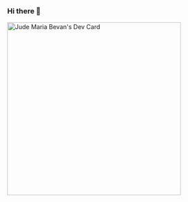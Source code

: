 ### Hi there 👋

<a href="https://app.daily.dev/judebevan"><img src="https://api.daily.dev/devcards/31a22e700e5b47dd988dfc016afdab02.png?r=z67" width="400" alt="Jude Maria Bevan's Dev Card"/></a>
<!--
[![roadmap.sh](https://api.roadmap.sh/v1-badge/tall/64f803895ce9f4ca58967fa1?variant=dark)](https://roadmap.sh)

**judebevan/judebevan** is a ✨ _special_ ✨ repository because its `README.md` (this file) appears on your GitHub profile.

Here are some ideas to get you started:

- 🔭 I’m currently working on ...
- 🌱 I’m currently learning ...
- 👯 I’m looking to collaborate on ...
- 🤔 I’m looking for help with ...
- 💬 Ask me about ...
- 📫 How to reach me: ...
- 😄 Pronouns: ...
- ⚡ Fun fact: ...
-->
